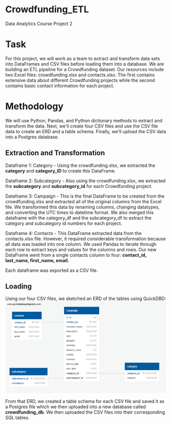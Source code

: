 # Crowdfunding_ETL

Data Analytics Course Project 2

# Task
For this project, we will work as a team to extract and transform data sets into DataFrames and CSV files before loading them into a database. We are building an ETL pipeline for a Crowdfunding dataset. Our resources include two Excel files: crowdfunding.xlsx and contacts.xlsx. The first contains extensive data about different Crowdfunding projects while the second contains basic contact information for each project. 

# Methodology
We will use Python, Pandas, and Python dictionary methods to extract and transform the data. Next, we'll create four CSV files and use the CSV file data to create an ERD and a table schema. Finally, we'll upload the CSV data into a Postgres database.

## Extraction and Transformation
Dataframe 1: Category - Using the crowdfunding.xlsx, we extracted the **category** and **category_ID** to create this DataFrame.

Dataframe 2: Subcategory - Also using the crowdfunding.xlsx, we extracted the **subcategory** and **subcategory_id** for each Crowdfunding project.

Dataframe 3: Campaign - This is the final DataFrame to be created from the crowdfunding.xlsx and extracted all of the original columns from the Excel file. We transformed this data by renaming columns, changing datatypes, and converting the UTC times to datetime format. We also merged this dataframe with the category_df and the subcategory_df to extract the category and subcategory id numbers for each project.

Dataframe 4: Contacts - This DataFrame extracted data from the contacts.xlsx file. However, it required considerable transformation because all data was loaded into one column. We used Pandas to iterate through each row to extract keys and values for the columns and rows. Our new DataFrame went from a single contacts column to four: **contact_id, last_name, first_name, email**.

Each dataframe was exported as a CSV file.
 
## Loading

Using our four CSV files, we sketched an ERD of the tables using QuickDBD:
![QuickDBD sketch of an ERD of the tables](data_modeling_quickdbd_v2.png)

From that ERD, we created a table schema for each CSV file and saved it as a Postgres file which we then uploaded into a new database called **crowdfunding_db**. We then uploaded the CSV files into their corresponding SQL tables. 
